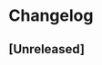 <!--
Changelog Guiding Principles:

Changelogs are for humans, not machines.
There should be an entry for every single version.
The same types of changes should be grouped.
Versions and sections should be linkable.
The latest version comes first.
The release date of each version is displayed.
Mention whether you follow Semantic Versioning.

Usage:

Change log entries are to be added to the Unreleased section under the
appropriate stanza (see below). Each entry should ideally include a tag and
the Github PR referenced in the following format:

* (<tag>) [#<PR-number>](https://github.com/cosmos/cosmos-sdk/pull/<PR-number>) <changelog entry>

Types of changes (Stanzas):

Features: for new features.
Improvements: for changes in existing functionality.
Deprecated: for soon-to-be removed features.
Bug Fixes: for any bug fixes.
Client Breaking: for breaking Protobuf, CLI, gRPC and REST routes used by clients.
API Breaking: for breaking exported Go APIs used by developers.
State Machine Breaking: for any changes that result in a divergent application state.

To release a new version, all the relevant changelog entries from the Unreleased
should be moved into a RELEASE_NOTES.md file and the version should be tagged
and released.

Once a version has been released, the changelog entries from RELEASE_NOTES.md
should be moved into the CHANGELOG.md under the tagged released and removed
from the Unreleased section. The tagged release in the CHANGELOG.md should take
the format:

## [<version>](https://github.com/cosmos/cosmos-sdk/releases/tag/<version>) - YYYY-MM-DD

Ref: https://keepachangelog.com/en/1.0.0/
-->

# Changelog

## [Unreleased]
